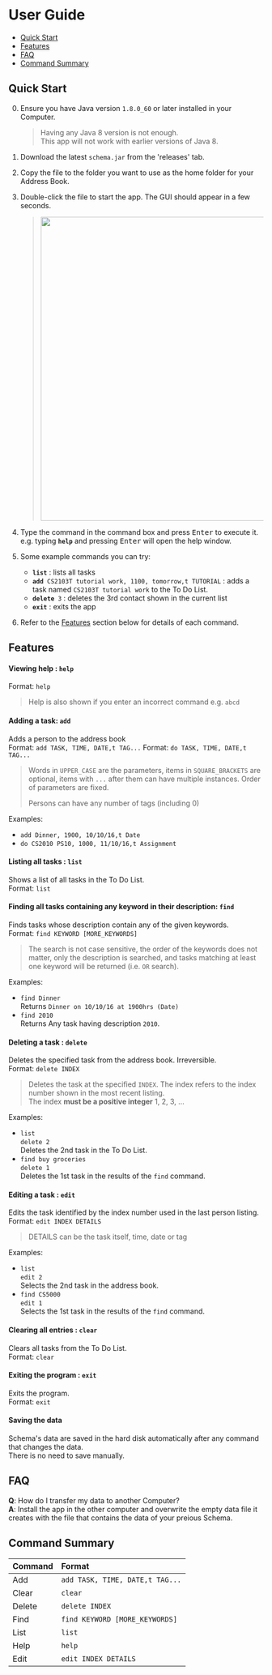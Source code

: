# User Guide

* [Quick Start](#quick-start)
* [Features](#features)
* [FAQ](#faq)
* [Command Summary](#command-summary)

## Quick Start

0. Ensure you have Java version `1.8.0_60` or later installed in your Computer.<br>
   > Having any Java 8 version is not enough. <br>
   This app will not work with earlier versions of Java 8.
   
1. Download the latest `schema.jar` from the 'releases' tab.
2. Copy the file to the folder you want to use as the home folder for your Address Book.
3. Double-click the file to start the app. The GUI should appear in a few seconds. 
   > <img src="images/Ui.png" width="600">

4. Type the command in the command box and press <kbd>Enter</kbd> to execute it. <br>
   e.g. typing **`help`** and pressing <kbd>Enter</kbd> will open the help window. 
5. Some example commands you can try:
   * **`list`** : lists all tasks
   * **`add`**` CS2103T tutorial work, 1100, tomorrow,t TUTORIAL` : 
     adds a task named `CS2103T tutorial work` to the To Do List.
   * **`delete`**` 3` : deletes the 3rd contact shown in the current list
   * **`exit`** : exits the app
6. Refer to the [Features](#features) section below for details of each command.<br>


## Features

#### Viewing help : `help`
Format: `help`

> Help is also shown if you enter an incorrect command e.g. `abcd`
 
#### Adding a task: `add`
Adds a person to the address book<br>
Format: `add TASK, TIME, DATE,t TAG...` 
Format: `do TASK, TIME, DATE,t TAG...` 

 
> Words in `UPPER_CASE` are the parameters, items in `SQUARE_BRACKETS` are optional, 
> items with `...` after them can have multiple instances. Order of parameters are fixed. 
> 
> Persons can have any number of tags (including 0)

Examples: 
* `add Dinner, 1900, 10/10/16,t Date`
* `do CS2010 PS10, 1000, 11/10/16,t Assignment`

#### Listing all tasks : `list`
Shows a list of all tasks in the To Do List.<br>
Format: `list`

#### Finding all tasks containing any keyword in their description: `find`
Finds tasks whose description contain any of the given keywords.<br>
Format: `find KEYWORD [MORE_KEYWORDS]`

> The search is not case sensitive, the order of the keywords does not matter, only the description is searched, 
and tasks matching at least one keyword will be returned (i.e. `OR` search).

Examples: 
* `find Dinner`<br>
  Returns `Dinner on 10/10/16 at 1900hrs (Date)`
* `find 2010`<br>
  Returns Any task having description `2010`.

#### Deleting a task : `delete`
Deletes the specified task from the address book. Irreversible.<br>
Format: `delete INDEX`

> Deletes the task at the specified `INDEX`. 
  The index refers to the index number shown in the most recent listing.<br>
  The index **must be a positive integer** 1, 2, 3, ...

Examples: 
* `list`<br>
  `delete 2`<br>
  Deletes the 2nd task in the To Do List.
* `find buy groceries`<br> 
  `delete 1`<br>
  Deletes the 1st task in the results of the `find` command.

#### Editing a task : `edit`
Edits the task identified by the index number used in the last person listing.<br>
Format: `edit INDEX DETAILS`

> DETAILS can be the task itself, time, date or tag

Examples: 
* `list`<br>
  `edit 2`<br>
  Selects the 2nd task in the address book.
* `find CS5000` <br> 
  `edit 1`<br>
  Selects the 1st task in the results of the `find` command.

#### Clearing all entries : `clear`
Clears all tasks from the To Do List.<br>
Format: `clear`  

#### Exiting the program : `exit`
Exits the program.<br>
Format: `exit`  

#### Saving the data 
Schema's data are saved in the hard disk automatically after any command that changes the data.<br>
There is no need to save manually.

## FAQ

**Q**: How do I transfer my data to another Computer?<br>
**A**: Install the app in the other computer and overwrite the empty data file it creates with 
       the file that contains the data of your preious Schema.
       
## Command Summary

Command | Format  
-------- | :-------- 
Add | `add TASK, TIME, DATE,t TAG...`
Clear | `clear`
Delete | `delete INDEX`
Find | `find KEYWORD [MORE_KEYWORDS]`
List | `list`
Help | `help`
Edit | `edit INDEX DETAILS`
